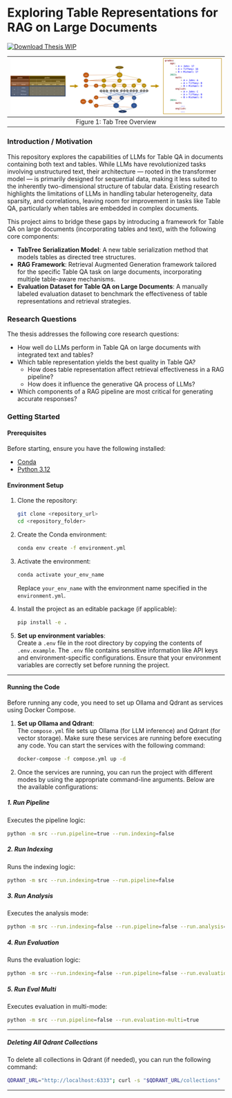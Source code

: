 
# Exploring Table Representations for RAG on Large Documents

[![Download Thesis WIP](https://img.shields.io/badge/Download--PDF-Thesis--WIP-orange)](https://www.overleaf.com/read/mqphwrjjhytz#5746a7)

| ![Tab Tree Overview](documents/Images/TabTreeOverview.png) |
| :----------------------------------------------: |
|            Figure 1: Tab Tree Overview            |

### Introduction / Motivation

This repository explores the capabilities of LLMs for Table QA in documents containing both text and tables. While LLMs have revolutionized tasks involving unstructured text, their architecture — rooted in the transformer model — is primarily designed for sequential data, making it less suited to the inherently two-dimensional structure of tabular data. Existing research highlights the limitations of LLMs in handling tabular heterogeneity, data sparsity, and correlations, leaving room for improvement in tasks like Table QA, particularly when tables are embedded in complex documents.    

This project aims to bridge these gaps by introducing a framework for Table QA on large documents (incorporating tables and text), with the following core components:  
- **TabTree Serialization Model**: A new table serialization method that models tables as directed tree structures.
- **RAG Framework**: Retrieval Augmented Generation framework tailored for the specific Table QA task on large documents, incorporating multiple table-aware mechanisms.
- **Evaluation Dataset for Table QA on Large Documents**: A manually labeled evaluation dataset to benchmark the effectiveness of table representations and retrieval strategies.  

### Research Questions  

The thesis addresses the following core research questions:  
- How well do LLMs perform in Table QA on large documents with integrated text and tables?  
- Which table representation yields the best quality in Table QA?  
  - How does table representation affect retrieval effectiveness in a RAG pipeline?  
  - How does it influence the generative QA process of LLMs?  
- Which components of a RAG pipeline are most critical for generating accurate responses? 

### Getting Started

#### Prerequisites

Before starting, ensure you have the following installed:

- [Conda](https://docs.conda.io/projects/conda/en/latest/user-guide/install/index.html)
- [Python 3.12](https://www.python.org/)

#### Environment Setup

1. Clone the repository:
   ```bash
   git clone <repository_url>
   cd <repository_folder>
   ```

2. Create the Conda environment:
   ```bash
   conda env create -f environment.yml
   ```

3. Activate the environment:
   ```bash
   conda activate your_env_name
   ```

   Replace `your_env_name` with the environment name specified in the `environment.yml`.

4. Install the project as an editable package (if applicable):
   ```bash
   pip install -e .
   ```

5. **Set up environment variables**:  
   Create a `.env` file in the root directory by copying the contents of `.env.example`. The `.env` file contains sensitive information like API keys and environment-specific configurations. Ensure that your environment variables are correctly set before running the project. 
   
---

#### Running the Code

Before running any code, you need to set up Ollama and Qdrant as services using Docker Compose.

1. **Set up Ollama and Qdrant**:  
   The `compose.yml` file sets up Ollama (for LLM inference) and Qdrant (for vector storage). Make sure these services are running before executing any code. You can start the services with the following command:

   ```bash
   docker-compose -f compose.yml up -d
   ```

2. Once the services are running, you can run the project with different modes by using the appropriate command-line arguments. Below are the available configurations:

##### 1. **Run Pipeline**
   Executes the pipeline logic:
   ```bash
   python -m src --run.pipeline=true --run.indexing=false
   ```

##### 2. **Run Indexing**
   Runs the indexing logic:
   ```bash
   python -m src --run.indexing=true --run.pipeline=false
   ```

##### 3. **Run Analysis**
   Executes the analysis mode:
   ```bash
   python -m src --run.indexing=false --run.pipeline=false --run.analysis=true
   ```

##### 4. **Run Evaluation**
   Runs the evaluation logic:
   ```bash
   python -m src --run.indexing=false --run.pipeline=false --run.evaluation=true
   ```

##### 5. **Run Eval Multi**
   Executes evaluation in multi-mode:
   ```bash
   python -m src --run.pipeline=false --run.evaluation-multi=true
   ```

---

##### Deleting All Qdrant Collections

To delete all collections in Qdrant (if needed), you can run the following command:

```bash
QDRANT_URL="http://localhost:6333"; curl -s "$QDRANT_URL/collections" | jq -r '.result.collections[].name' | xargs -I {} curl -X DELETE "$QDRANT_URL/collections/{}"
```

---

